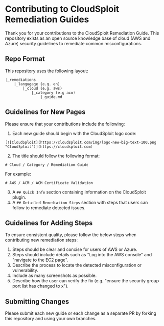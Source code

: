 # Contributing to CloudSploit Remediation Guides

Thank you for your contributions to the CloudSploit Remediation Guide. This repository exists as an open source knowledge base of cloud (AWS and Azure) security guidelines to remediate common misconfigurations.

## Repo Format

This repository uses the following layout:
```
|_remediations
	|_langugage (e.g. en)
		|_cloud (e.g. aws)
			|_category (e.g acm)
				|_guide.md
```

## Guidelines for New Pages

Please ensure that your contributions include the following:

1. Each new guide should begin with the CloudSploit logo code:
```
[![CloudSploit](https://cloudsploit.com/img/logo-new-big-text-100.png "CloudSploit")](https://cloudsploit.com)
```
2. The title should follow the following format:
```
# Cloud / Category / Remediation Guide
```
For example:
```
# AWS / ACM / ACM Certificate Validation
```
3. A `## Quick Info` section containing information on the CloudSploit plugin.
4. A `## Detailed Remediation Steps` section with steps that users can follow to remediate detected issues.

## Guidelines for Adding Steps

To ensure consistent quality, please follow the below steps when contributing new remediation steps:

1. Steps should be clear and concise for users of AWS or Azure.
2. Steps should include details such as "Log into the AWS console" and "navigate to the EC2 page".
3. Describe the process to locate the detected misconfiguration or vulnerability.
4. Include as many screenshots as possible.
5. Describe how the user can verify the fix (e.g. "ensure the security group port list has changed to x").

## Submitting Changes

Please submit each new guide or each change as a separate PR by forking this repository and using your own branches.
